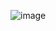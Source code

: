 ![image](https://github.com/Md-Rifat-Islam/Salam_with-Islam/assets/73377455/a1ec0abf-c224-4475-9e3e-f6ca6caa6836)
